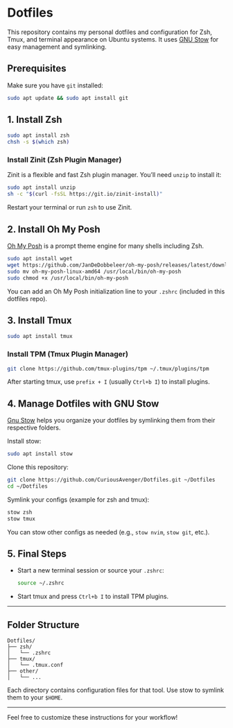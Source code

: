 # Dotfiles

This repository contains my personal dotfiles and configuration for Zsh, Tmux, and terminal appearance on Ubuntu systems. It uses [GNU Stow](https://www.gnu.org/software/stow/) for easy management and symlinking.

## Prerequisites

Make sure you have `git` installed:
```bash
sudo apt update && sudo apt install git
```

## 1. Install Zsh

```bash
sudo apt install zsh
chsh -s $(which zsh)
```

### Install Zinit (Zsh Plugin Manager)

Zinit is a flexible and fast Zsh plugin manager. You’ll need `unzip` to install it:

```bash
sudo apt install unzip
sh -c "$(curl -fsSL https://git.io/zinit-install)"
```

Restart your terminal or run `zsh` to use Zinit.

## 2. Install Oh My Posh

[Oh My Posh](https://ohmyposh.dev/) is a prompt theme engine for many shells including Zsh.

```bash
sudo apt install wget
wget https://github.com/JanDeDobbeleer/oh-my-posh/releases/latest/download/oh-my-posh-linux-amd64
sudo mv oh-my-posh-linux-amd64 /usr/local/bin/oh-my-posh
sudo chmod +x /usr/local/bin/oh-my-posh
```

You can add an Oh My Posh initialization line to your `.zshrc` (included in this dotfiles repo).

## 3. Install Tmux

```bash
sudo apt install tmux
```

### Install TPM (Tmux Plugin Manager)

```bash
git clone https://github.com/tmux-plugins/tpm ~/.tmux/plugins/tpm
```

After starting tmux, use `prefix + I` (usually `Ctrl+b I`) to install plugins.

## 4. Manage Dotfiles with GNU Stow

[Gnu Stow](https://www.gnu.org/software/stow/) helps you organize your dotfiles by symlinking them from their respective folders.

Install stow:
```bash
sudo apt install stow
```

Clone this repository:
```bash
git clone https://github.com/CuriousAvenger/Dotfiles.git ~/Dotfiles
cd ~/Dotfiles
```

Symlink your configs (example for zsh and tmux):
```bash
stow zsh
stow tmux
```

You can stow other configs as needed (e.g., `stow nvim`, `stow git`, etc.).

## 5. Final Steps

- Start a new terminal session or source your `.zshrc`:
  ```bash
  source ~/.zshrc
  ```
- Start tmux and press `Ctrl+b I` to install TPM plugins.

---

## Folder Structure

```
Dotfiles/
├── zsh/
│   └── .zshrc
├── tmux/
│   └── .tmux.conf
├── other/
│   └── ...
```

Each directory contains configuration files for that tool. Use stow to symlink them to your `$HOME`.

---

Feel free to customize these instructions for your workflow!
